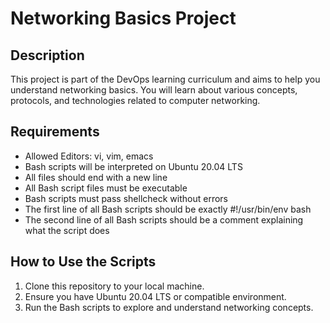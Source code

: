 # Networking Basics Project

## Description
This project is part of the DevOps learning curriculum and aims to help you understand networking basics. You will learn about various concepts, protocols, and technologies related to computer networking.

## Requirements
- Allowed Editors: vi, vim, emacs
- Bash scripts will be interpreted on Ubuntu 20.04 LTS
- All files should end with a new line
- All Bash script files must be executable
- Bash scripts must pass shellcheck without errors
- The first line of all Bash scripts should be exactly #!/usr/bin/env bash
- The second line of all Bash scripts should be a comment explaining what the script does

## How to Use the Scripts
1. Clone this repository to your local machine.
2. Ensure you have Ubuntu 20.04 LTS or compatible environment.
3. Run the Bash scripts to explore and understand networking concepts.

